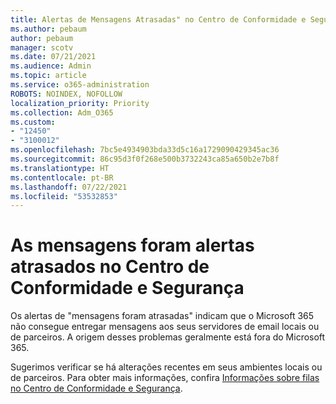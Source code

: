 ```yaml
---
title: Alertas de Mensagens Atrasadas" no Centro de Conformidade e Segurança
ms.author: pebaum
author: pebaum
manager: scotv
ms.date: 07/21/2021
ms.audience: Admin
ms.topic: article
ms.service: o365-administration
ROBOTS: NOINDEX, NOFOLLOW
localization_priority: Priority
ms.collection: Adm_O365
ms.custom:
- "12450"
- "3100012"
ms.openlocfilehash: 7bc5e4934903bda33d5c16a1729090429345ac36
ms.sourcegitcommit: 86c95d3f0f268e500b3732243ca85a650b2e7b8f
ms.translationtype: HT
ms.contentlocale: pt-BR
ms.lasthandoff: 07/22/2021
ms.locfileid: "53532853"
---
```

# <a name="messages-have-been-delayed-alerts-in-the-security--compliance-center"></a>As mensagens foram alertas atrasados no Centro de Conformidade e Segurança

Os alertas de "mensagens foram atrasadas" indicam que o Microsoft 365 não consegue entregar mensagens aos seus servidores de email locais ou de parceiros. A origem desses problemas geralmente está fora do Microsoft 365. 

Sugerimos verificar se há alterações recentes em seus ambientes locais ou de parceiros. Para obter mais informações, confira [Informações sobre filas no Centro de Conformidade e Segurança](/microsoft-365/security/office-365-security/mfi-queue-alerts-and-queues).

